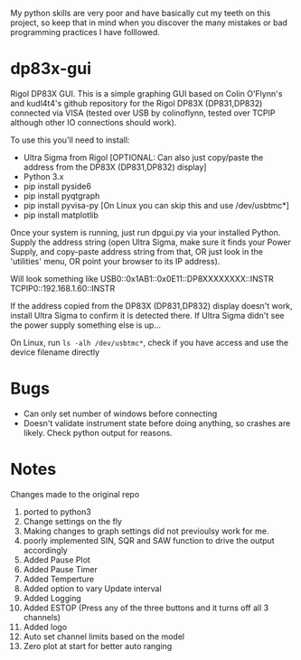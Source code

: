 My python skills are very poor and have basically cut my teeth on this project, so keep that in mind when you discover the many mistakes or bad programming practices I have folllowed.

dp83x-gui
=========

Rigol DP83X GUI. This is a simple graphing GUI based on Colin O'Flynn's and kudl4t4's github repository for the Rigol DP83X (DP831,DP832) connected via VISA (tested over USB by colinoflynn, tested over TCPIP although other IO connections should work).

To use this you'll need to install:

 * Ultra Sigma from Rigol [OPTIONAL: Can also just copy/paste the address from the DP83X (DP831,DP832) display]
 * Python 3.x
 * pip install pyside6
 * pip install pyqtgraph
 * pip install pyvisa-py [On Linux you can skip this and use /dev/usbtmc*]
 * pip install matplotlib
 
Once your system is running, just run dpgui.py via your installed Python. Supply the address string (open Ultra Sigma, make sure it finds your Power Supply, and copy-paste address string from that, OR just look in the 'utilities' menu, OR point your browser to its IP address). 

Will look something like 
 USB0::0x1AB1::0x0E11::DP8XXXXXXXX::INSTR
 TCPIP0::192.168.1.60::INSTR

If the address copied from the DP83X (DP831,DP832) display doesn't work, install Ultra Sigma to confirm it is detected there. If Ultra Sigma didn't see the power supply something else is up...

On Linux, run `ls -alh /dev/usbtmc*`, check if you have access and use the device filename directly

Bugs
=======

 * Can only set number of windows before connecting
 * Doesn't validate instrument state before doing anything, so crashes are likely. Check python output for reasons.
 
Notes
========

Changes made to the original repo

1. ported to python3
2. Change settings on the fly
3. Making changes to graph settings did not previoulsy work for me.
4. poorly implemented SIN, SQR and SAW function to drive the output accordingly
5. Added Pause Plot
6. Added Pause Timer
7. Added Temperture
8. Added option to vary Update interval
9. Added Logging
10. Added ESTOP (Press any of the three buttons and it turns off all 3 channels)
11. Added logo
12. Auto set channel limits based on the model 
13. Zero plot at start for better auto ranging 
